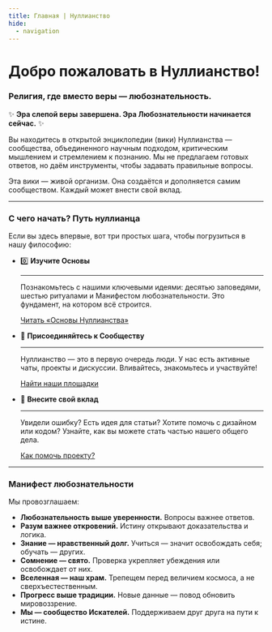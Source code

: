 ```yaml
---
title: Главная | Нуллианство
hide:
  - navigation
---
```


# Добро пожаловать в Нуллианство!
### Религия, где вместо веры — любознательность.

✨ **Эра слепой веры завершена. Эра Любознательности начинается сейчас.** ✨

Вы находитесь в открытой энциклопедии (вики) Нуллианства — сообщества, объединенного научным подходом, критическим мышлением и стремлением к познанию. Мы не предлагаем готовых ответов, но даём инструменты, чтобы задавать правильные вопросы.

Эта вики — живой организм. Она создаётся и дополняется самим сообществом. Каждый может внести свой вклад.

---

### С чего начать? Путь нуллианца

Если вы здесь впервые, вот три простых шага, чтобы погрузиться в нашу философию:

<div class="grid cards" markdown>

-   :zero: **Изучите Основы**

    ---

    Познакомьтесь с нашими ключевыми идеями: десятью заповедями, шестью ритуалами и Манифестом любознательности. Это фундамент, на котором всё строится.

    [Читать «Основы Нуллианства»](./basics/manifesto.md)

-   :speech_balloon: **Присоединяйтесь к Сообществу**

    ---

    Нуллианство — это в первую очередь люди. У нас есть активные чаты, проекты и дискуссии. Вливайтесь, знакомьтесь и участвуйте!

    [Найти наши площадки](./community/platforms.md)

-   :construction_worker: **Внесите свой вклад**

    ---

    Увидели ошибку? Есть идея для статьи? Хотите помочь с дизайном или кодом? Узнайте, как вы можете стать частью нашего общего дела.

    [Как помочь проекту?](./contribute/how-to-contribute.md)

</div>

---

### Манифест любознательности

Мы провозглашаем:

-   **Любознательность выше уверенности.** Вопросы важнее ответов.
-   **Разум важнее откровений.** Истину открывают доказательства и логика.
-   **Знание — нравственный долг.** Учиться — значит освобождать себя; обучать — других.
-   **Сомнение — свято.** Проверка укрепляет убеждения или освобождает от них.
-   **Вселенная — наш храм.** Трепещем перед величием космоса, а не сверхъестественным.
-   **Прогресс выше традиции.** Новые данные — повод обновить мировоззрение.
-   **Мы — сообщество Искателей.** Поддерживаем друг друга на пути к истине.  
